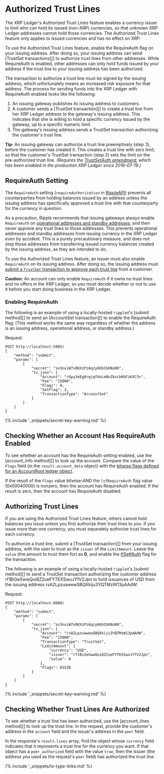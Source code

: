 # Authorized Trust Lines

The XRP Ledger's Authorized Trust Lines feature enables a currency issuer to limit who can hold its issued (non-XRP) currencies, so that unknown XRP Ledger addresses cannot hold those currencies. The Authorized Trust Lines feature only applies to issued currencies and has no effect on XRP.

To use the Authorized Trust Lines feature, enable the RequireAuth flag on your issuing address. After doing so, your issuing address can send [TrustSet transactions][] to authorize trust lines from other addresses. While RequireAuth is enabled, other addresses can only hold funds issued by your address if the trust line to your issuing address has been authorized.

The transaction to authorize a trust line must be signed by the issuing address, which unfortunately means an increased risk exposure for that address. The process for sending funds into the XRP Ledger with RequireAuth enabled looks like the following:

1. An issuing gateway publishes its issuing address to customers.
2. A customer sends a [TrustSet transaction][] to create a trust line from her XRP Ledger address to the gateway's issuing address. This indicates that she is willing to hold a specific currency issued by the gateway, up to a specific numeric limit.
3. The gateway's issuing address sends a TrustSet transaction authorizing the customer's trust line.

**Tip:** An issuing gateway can authorize a trust line preemptively (step 3), before the customer has created it. This creates a trust line with zero limit, so that the customer's TrustSet transaction (step 2) sets the limit on the pre-authorized trust line. _(Requires the [TrustSetAuth amendment](reference-amendments.html#trustsetauth), which has been enabled in the production XRP Ledger since 2016-07-19.)_

## RequireAuth Setting

The `RequireAuth` setting (`requireAuthorization` in [RippleAPI](reference-rippleapi.html)) prevents all counterparties from holding balances issued by an address unless the issuing address has specifically approved a trust line with that counterparty for the currency in question.

As a precaution, Ripple recommends that issuing gateways always enable `RequireAuth` on [operational addresses and standby addresses](issuing-and-operational-addresses.html), and then never approve any trust lines to those addresses. This prevents operational addresses and standby addresses from issuing currency in the XRP Ledger even by accident. This is a purely precautionary measure, and does not stop those addresses from transferring issued currency balances created by the issuing address, as they are intended to do.

To use the Authorized Trust Lines feature, an issuer must also enable `RequireAuth` on its issuing address. After doing so, the issuing address must [submit a `TrustSet` transaction to approve each trust line](#authorizing-trust-lines) from a customer.

**Caution:** An account can only enable `RequireAuth` if it owns no trust lines and no offers in the XRP Ledger, so you must decide whether or not to use it before you start doing business in the XRP Ledger.

### Enabling RequireAuth

The following is an example of using a locally-hosted `rippled`'s [submit method][] to send an [AccountSet transaction][] to enable the RequireAuth flag: (This method works the same way regardless of whether the address is an issuing address, operational address, or standby address.)

Request:

```
POST http://localhost:5005/
{
    "method": "submit",
    "params": [
        {
            "secret": "sn3nxiW7v8KXzPzAqzyHXbSSKNuN9",
            "tx_json": {
                "Account": "rUpy3eEg8rqjqfUoLeBnZkscbKbFsKXC3v",
                "Fee": "15000",
                "Flags": 0,
                "SetFlag": 2,
                "TransactionType": "AccountSet"
            }
        }
    ]
}
```

{% include '_snippets/secret-key-warning.md' %}

## Checking Whether an Account Has RequireAuth Enabled

To see whether an account has the RequireAuth setting enabled, use the [account_info method][] to look up the account. Compare the value of the `Flags` field (in the `result.account_data` object) with the [bitwise flags defined for an AccountRoot ledger object](reference-ledger-format.html#accountroot-flags).

If the result of the `Flags` value bitwise-AND the `lsfRequireAuth` flag value (0x00040000) is nonzero, then the account has RequireAuth enabled. If the result is zero, then the account has RequireAuth disabled.

## Authorizing Trust Lines

If you are using the Authorized Trust Lines feature, others cannot hold balances you issue unless you first authorize their trust lines to you. If you issue more than one currency, you must separately authorize trust lines for each currency.

To authorize a trust line, submit a [TrustSet transaction][] from your issuing address, with the user to trust as the `issuer` of the `LimitAmount`. Leave the `value` (the amount to trust them for) as **0**, and enable the [tfSetfAuth](reference-transaction-format.html#trustset-flags) flag for the transaction.

The following is an example of using a locally-hosted `rippled`'s [submit method][] to send a TrustSet transaction authorizing the customer address rf1BiGeXwwQoi8Z2ueFYTEXSwuJYfV2Jpn to hold issuances of USD from the issuing address rsA2LpzuawewSBQXkiju3YQTMzW13pAAdW:

Request:

```
POST http://localhost:8088/
{
    "method": "submit",
    "params": [
        {
            "secret": "sn3nxiW7v8KXzPzAqzyHXbSSKNuN9",
            "tx_json": {
                "Account": "rsA2LpzuawewSBQXkiju3YQTMzW13pAAdW",
                "Fee": "15000",
                "TransactionType": "TrustSet",
                "LimitAmount": {
                    "currency": "USD",
                    "issuer": "rf1BiGeXwwQoi8Z2ueFYTEXSwuJYfV2Jpn",
                    "value": 0
                },
                "Flags": 65536
            }
        }
    ]
}
```

{% include '_snippets/secret-key-warning.md' %}

## Checking Whether Trust Lines Are Authorized

To see whether a trust line has been authorized, use the [account_lines method][] to look up the trust line. In the request, provide the customer's address in the `account` field and the issuer's address in the `peer` field.

In the response's `result.lines` array, find the object whose `currency` field indicates that it represents a trust line for the currency you want. If that object has a `peer_authorized` field with the value `true`, then the issuer (the address you used as the request's `peer` field) has authorized the trust line.

{% include '_snippets/tx-type-links.md' %}
